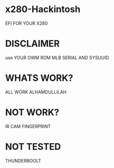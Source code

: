 # x280-Hackintosh
EFI FOR YOUR X280

# DISCLAIMER
use YOUR OWM ROM MLB SERIAL AND SYSUUID

# WHATS WORK?
ALL WORK ALHAMDULLILAH

# NOT WORK?
IR CAM 
FINGERPRINT

# NOT TESTED
THUNDERBOOLT
